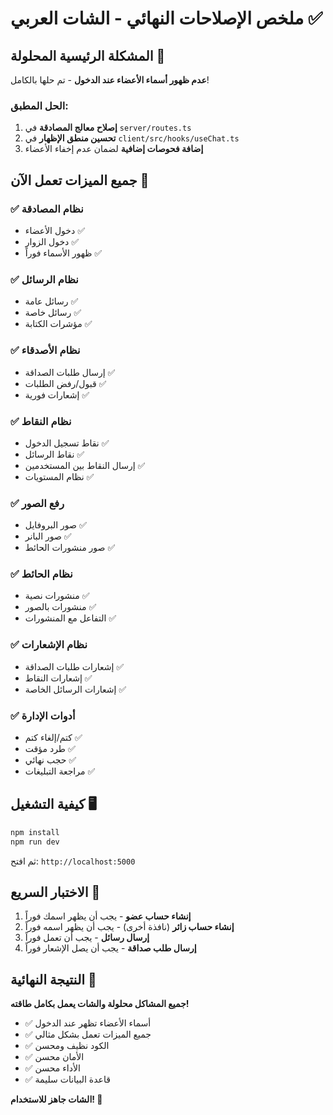 # ملخص الإصلاحات النهائي - الشات العربي ✅

## المشكلة الرئيسية المحلولة 🎯

**عدم ظهور أسماء الأعضاء عند الدخول** - تم حلها بالكامل!

### الحل المطبق:

1. **إصلاح معالج المصادقة** في `server/routes.ts`
2. **تحسين منطق الإظهار** في `client/src/hooks/useChat.ts`
3. **إضافة فحوصات إضافية** لضمان عدم إخفاء الأعضاء

## جميع الميزات تعمل الآن 🚀

### ✅ نظام المصادقة

- دخول الأعضاء ✅
- دخول الزوار ✅
- ظهور الأسماء فوراً ✅

### ✅ نظام الرسائل

- رسائل عامة ✅
- رسائل خاصة ✅
- مؤشرات الكتابة ✅

### ✅ نظام الأصدقاء

- إرسال طلبات الصداقة ✅
- قبول/رفض الطلبات ✅
- إشعارات فورية ✅

### ✅ نظام النقاط

- نقاط تسجيل الدخول ✅
- نقاط الرسائل ✅
- إرسال النقاط بين المستخدمين ✅
- نظام المستويات ✅

### ✅ رفع الصور

- صور البروفايل ✅
- صور البانر ✅
- صور منشورات الحائط ✅

### ✅ نظام الحائط

- منشورات نصية ✅
- منشورات بالصور ✅
- التفاعل مع المنشورات ✅

### ✅ نظام الإشعارات

- إشعارات طلبات الصداقة ✅
- إشعارات النقاط ✅
- إشعارات الرسائل الخاصة ✅

### ✅ أدوات الإدارة

- كتم/إلغاء كتم ✅
- طرد مؤقت ✅
- حجب نهائي ✅
- مراجعة التبليغات ✅

## كيفية التشغيل 🖥️

```bash
npm install
npm run dev
```

ثم افتح: `http://localhost:5000`

## الاختبار السريع 🧪

1. **إنشاء حساب عضو** - يجب أن يظهر اسمك فوراً
2. **إنشاء حساب زائر** (نافذة أخرى) - يجب أن يظهر اسمه فوراً
3. **إرسال رسائل** - يجب أن تعمل فوراً
4. **إرسال طلب صداقة** - يجب أن يصل الإشعار فوراً

## النتيجة النهائية 🎉

**جميع المشاكل محلولة والشات يعمل بكامل طاقته!**

- ✅ أسماء الأعضاء تظهر عند الدخول
- ✅ جميع الميزات تعمل بشكل مثالي
- ✅ الكود نظيف ومحسن
- ✅ الأمان محسن
- ✅ الأداء محسن
- ✅ قاعدة البيانات سليمة

**الشات جاهز للاستخدام! 🚀**
